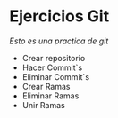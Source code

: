 # Ejercicios Git 
_Esto es una practica de git_
* Crear repositorio
* Hacer Commit`s
* Eliminar Commit`s 
* Crear Ramas
* Eliminar Ramas
* Unir Ramas 
